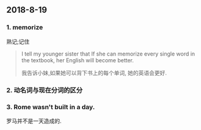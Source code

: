 ## 2018-8-19

### 1. memorize

熟记;记住

> I tell my younger sister that If she can memorize every single word in the textbook, her English will become better.
> 
> 我告诉小妹,如果她可以背下书上的每个单词, 她的英语会更好.

### 2. 动名词与现在分词的区分

### 3. Rome wasn't built in a day.

罗马并不是一天造成的.


